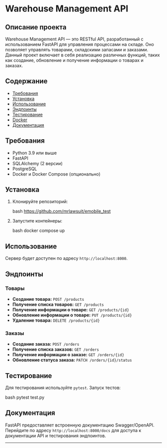 # Warehouse Management API

## Описание проекта

Warehouse Management API — это RESTful API, разработанный с использованием FastAPI для управления процессами на складе. Оно позволяет управлять товарами, складскими запасами и заказами. Данный проект включает в себя реализацию различных функций, таких как создание, обновление и получение информации о товарах и заказах.

## Содержание

- [Требования](#требования)
- [Установка](#установка)
- [Использование](#использование)
- [Эндпоинты](#эндпоинты)
- [Тестирование](#тестирование)
- [Docker](#docker)
- [Документация](#документация)

## Требования

- Python 3.9 или выше
- FastAPI
- SQLAlchemy (2 версии)
- PostgreSQL
- Docker и Docker Compose (опционально)

## Установка

1. Клонируйте репозиторий:

    bash
    https://github.com/mrlawsuit/emobile_test

2. Запустите контейнеры:

    bash
    docker compose up
    

## Использование

Сервер будет доступен по адресу `http://localhost:8000`.

## Эндпоинты

### Товары

- **Создание товара:** `POST /products`
- **Получение списка товаров:** `GET /products`
- **Получение информации о товаре:** `GET /products/{id}`
- **Обновление информации о товаре:** `PUT /products/{id}`
- **Удаление товара:** `DELETE /products/{id}`

### Заказы

- **Создание заказа:** `POST /orders`
- **Получение списка заказов:** `GET /orders`
- **Получение информации о заказе:** `GET /orders/{id}`
- **Обновление статуса заказа:** `PATCH /orders/{id}/status`

## Тестирование

Для тестирования используйте `pytest`. Запуск тестов:

bash
pytest test.py


## Документация

FastAPI предоставляет встроенную документацию Swagger/OpenAPI. Перейдите по адресу `http://localhost:8000/docs` для доступа к документации API и тестирования эндпоинтов.

---
